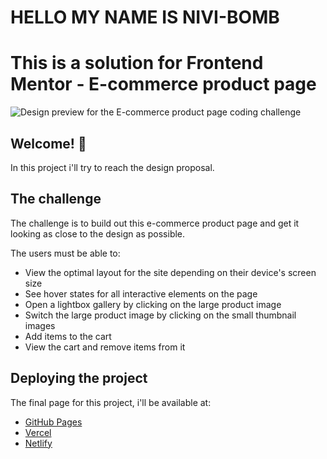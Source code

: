 # HELLO MY NAME IS NIVI-BOMB


# This is a solution for Frontend Mentor - E-commerce product page

![Design preview for the E-commerce product page coding challenge](./tree/design-1/desktop-preview.jpg)

## Welcome! 👋

In this project i'll try to reach the design proposal.

## The challenge

The challenge is to build out this e-commerce product page and get it looking as close to the design as possible.

The users must be able to:

- View the optimal layout for the site depending on their device's screen size
- See hover states for all interactive elements on the page
- Open a lightbox gallery by clicking on the large product image
- Switch the large product image by clicking on the small thumbnail images
- Add items to the cart
- View the cart and remove items from it

## Deploying the project

The final page for this project, i'll be available at:

- [GitHub Pages](https://pages.github.com/)
- [Vercel](https://vercel.com/)
- [Netlify](https://www.netlify.com/)


